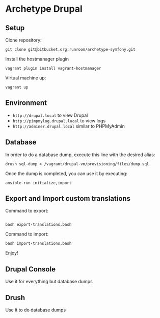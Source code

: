 # Archetype Drupal

## Setup

Clone repository:

    git clone git@bitbucket.org:runroom/archetype-symfony.git

Install the hostmanager plugin

    vagrant plugin install vagrant-hostmanager

Virtual machine up:

    vagrant up

## Environment

- `http://drupal.local` to view Drupal
- `http://pimpmylog.drupal.local` to view logs
- `http://adminer.drupal.local` similar to PHPMyAdmin

## Database

In order to do a database dump, execute this line with the desired alias:

```
drush sql-dump > /vagrant/drupal-vm/provisioning/files/dump.sql
```

Once the dump is completed, you can use it by executing:

```
ansible-run initialize,import
```

## Export and Import custom translations

Command to export:
```

bash export-translations.bash
```

Command to import:
```
bash import-translations.bash
```

Enjoy!

## Drupal Console

Use it for everything but database dumps

## Drush

Use it to do database dumps
